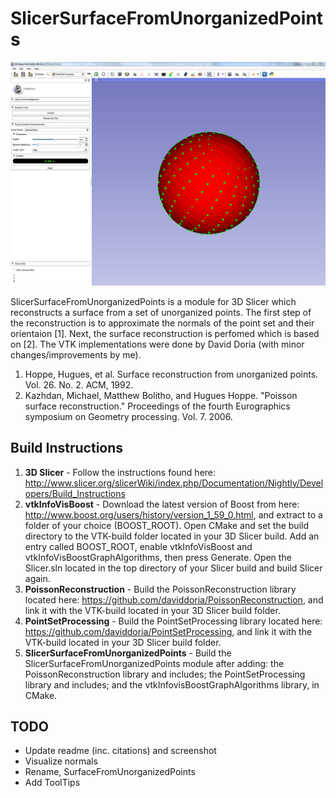 # SlicerSurfaceFromUnorganizedPoints

![Alt text](https://github.com/brudfors/SlicerPointSetProcessing/blob/master/PointSetProcessingScreenShot.PNG?raw=true "SlicerPointSetProcessing")

SlicerSurfaceFromUnorganizedPoints is a module for 3D Slicer which reconstructs a surface from a set of unorganized points. The first step of the reconstruction is to approximate the normals of the point set and their orientaion [1]. Next, the surface reconstruction is perfomed which is based on [2]. The VTK implementations were done by David Doria (with minor changes/improvements by me).

1. Hoppe, Hugues, et al. Surface reconstruction from unorganized points. Vol. 26. No. 2. ACM, 1992.
2. Kazhdan, Michael, Matthew Bolitho, and Hugues Hoppe. "Poisson surface reconstruction." Proceedings of the fourth Eurographics symposium on Geometry processing. Vol. 7. 2006.

## Build Instructions
1. **3D Slicer** - Follow the instructions found here: http://www.slicer.org/slicerWiki/index.php/Documentation/Nightly/Developers/Build_Instructions
2. **vtkInfoVisBoost** - Download the latest version of Boost from here: http://www.boost.org/users/history/version_1_59_0.html, and extract to a folder of your choice (BOOST_ROOT). Open CMake and set the build directory to the VTK-build folder located in your 3D Slicer build. Add an entry called BOOST_ROOT, enable vtkInfoVisBoost and vtkInfoVisBoostGraphAlgorithms, then press Generate. Open the Slicer.sln located in the top directory of your Slicer build and build Slicer again.
4. **PoissonReconstruction** - Build the PoissonReconstruction library located here: https://github.com/daviddoria/PoissonReconstruction, and link it with the VTK-build located in your 3D Slicer build folder.
5. **PointSetProcessing** - Build the PointSetProcessing library located here: https://github.com/daviddoria/PointSetProcessing, and link it with the VTK-build located in your 3D Slicer build folder.
6. **SlicerSurfaceFromUnorganizedPoints** - Build the SlicerSurfaceFromUnorganizedPoints module after adding: the PoissonReconstruction library and includes; the PointSetProcessing library and includes; and the vtkInfovisBoostGraphAlgorithms library, in CMake.

## TODO
* Update readme (inc. citations) and screenshot
* Visualize normals
* Rename, SurfaceFromUnorganizedPoints
* Add ToolTips
